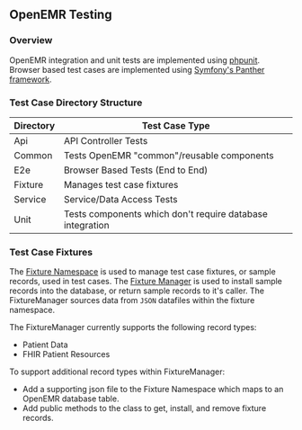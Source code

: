 ## OpenEMR Testing

### Overview

OpenEMR integration and unit tests are implemented using [phpunit](https://phpunit.de/). Browser based test cases are implemented using [Symfony's Panther framework](https://github.com/symfony/panther).

### Test Case Directory Structure

| Directory | Test Case Type |
| --------- | --------------
| Api       |  API Controller Tests |
| Common    |  Tests OpenEMR "common"/reusable components |
| E2e       |  Browser Based Tests (End to End) |
| Fixture   |  Manages test case fixtures |
| Service   |  Service/Data Access Tests |
| Unit      |  Tests components which don't require database integration |

### Test Case Fixtures

The [Fixture Namespace](./Fixture) is used to manage test case fixtures, or sample records, used in test cases. The [Fixture Manager](./Fixture/FixtureManager.php) is used to install sample records into the database, or return sample records to it's caller. The FixtureManager sources data from `JSON` datafiles within the fixture namespace.

The FixtureManager currently supports the following record types:
- Patient Data
- FHIR Patient Resources

To support additional record types within FixtureManager:
- Add a supporting json file to the Fixture Namespace which maps to an OpenEMR database table.
- Add public methods to the class to get, install, and remove fixture records.